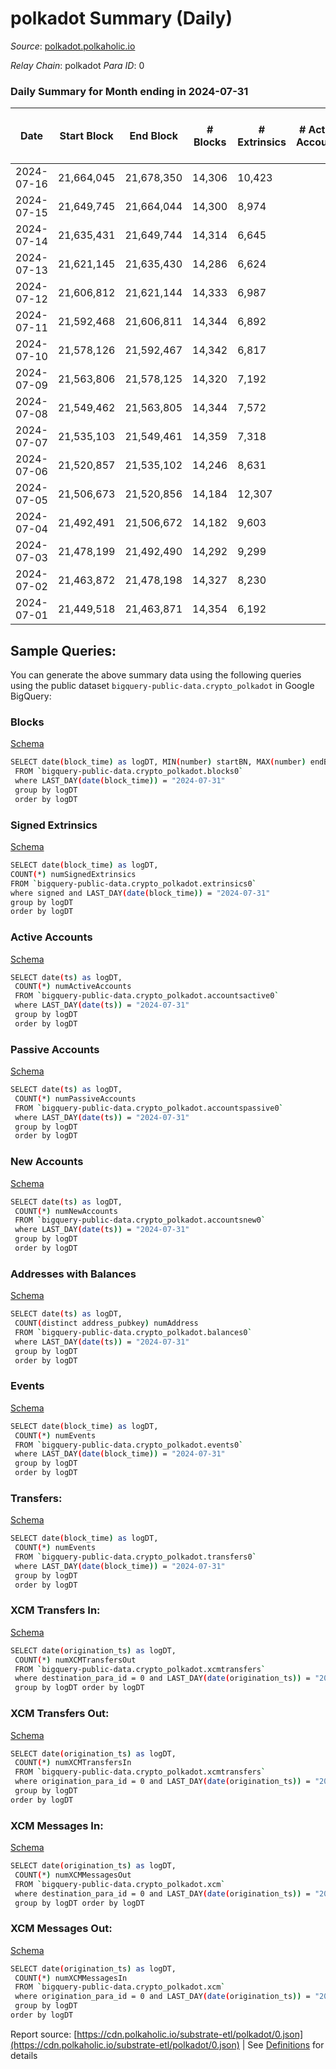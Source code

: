 # polkadot Summary (Daily)

_Source_: [polkadot.polkaholic.io](https://polkadot.polkaholic.io)

*Relay Chain*: polkadot
*Para ID*: 0



### Daily Summary for Month ending in 2024-07-31


| Date    | Start Block | End Block | # Blocks | # Extrinsics | # Active Accounts | # Passive Accounts | # New Accounts | # Addresses | # Events  | # Transfers ($USD) | # XCM Transfers In ($USD) | # XCM Transfers Out ($USD) | # XCM In | # XCM Out | Issues |
|---------|-------------|-----------|----------|--------------|-------------------|--------------------|----------------|-------------|-----------|--------------------|---------------------------|----------------------------|----------|-----------|--------|
| 2024-07-16 | 21,664,045 | 21,678,350 | 14,306 | 10,423 |  |  |  |  | 820,302 | 10,547  |   |   |  |  |  |
| 2024-07-15 | 21,649,745 | 21,664,044 | 14,300 | 8,974 |  |  |  | 1,350,524 | 800,974 | 10,925  |   |   |  |  |  |
| 2024-07-14 | 21,635,431 | 21,649,744 | 14,314 | 6,645 |  |  |  | 1,350,244 | 769,221 | 8,340 ($33.54) |   |   |  |  |  |
| 2024-07-13 | 21,621,145 | 21,635,430 | 14,286 | 6,624 |  |  |  | 1,350,105 | 779,825 | 8,260  |   |   |  |  |  |
| 2024-07-12 | 21,606,812 | 21,621,144 | 14,333 | 6,987 |  |  |  | 1,349,867 | 779,716 | 8,079 ($21,692.46) |   |   |  |  |  |
| 2024-07-11 | 21,592,468 | 21,606,811 | 14,344 | 6,892 |  |  |  | 1,349,668 | 771,899 | 7,769 ($17.75) |   |   |  |  |  |
| 2024-07-10 | 21,578,126 | 21,592,467 | 14,342 | 6,817 |  |  |  | 1,349,380 | 771,657 | 6,799  |   |   |  |  |  |
| 2024-07-09 | 21,563,806 | 21,578,125 | 14,320 | 7,192 |  |  |  | 1,349,100 | 793,813 | 12,020  |   |   |  |  |  |
| 2024-07-08 | 21,549,462 | 21,563,805 | 14,344 | 7,572 |  |  |  | 1,276,749 | 780,568 | 7,202  |   |   |  |  |  |
| 2024-07-07 | 21,535,103 | 21,549,461 | 14,359 | 7,318 |  |  |  | 1,348,420 | 775,547 | 7,473  |   |   |  |  |  |
| 2024-07-06 | 21,520,857 | 21,535,102 | 14,246 | 8,631 |  |  |  |  | 784,428 | 8,430  |   |   |  |  |  |
| 2024-07-05 | 21,506,673 | 21,520,856 | 14,184 | 12,307 |  |  |  |  | 810,060 | 12,022  |   |   |  |  |  |
| 2024-07-04 | 21,492,491 | 21,506,672 | 14,182 | 9,603 |  |  |  |  | 784,456 | 8,670  |   |   |  |  |  |
| 2024-07-03 | 21,478,199 | 21,492,490 | 14,292 | 9,299 |  |  |  |  | 806,428 | 10,557  |   |   |  |  |  |
| 2024-07-02 | 21,463,872 | 21,478,198 | 14,327 | 8,230 |  |  |  |  | 807,685 | 7,241  |   |   |  |  |  |
| 2024-07-01 | 21,449,518 | 21,463,871 | 14,354 | 6,192 |  |  |  |  | 816,915 | 11,352  |   |   |  |  |  |

## Sample Queries:
You can generate the above summary data using the following queries using the public dataset `bigquery-public-data.crypto_polkadot` in Google BigQuery:


### Blocks 

[Schema](https://github.com/colorfulnotion/substrate-etl/blob/main/schema/blocks.json)

```bash
SELECT date(block_time) as logDT, MIN(number) startBN, MAX(number) endBN, COUNT(*) numBlocks 
 FROM `bigquery-public-data.crypto_polkadot.blocks0`  
 where LAST_DAY(date(block_time)) = "2024-07-31" 
 group by logDT 
 order by logDT
```

### Signed Extrinsics 

[Schema](https://github.com/colorfulnotion/substrate-etl/blob/main/schema/extrinsics.json)

```bash
SELECT date(block_time) as logDT, 
COUNT(*) numSignedExtrinsics 
FROM `bigquery-public-data.crypto_polkadot.extrinsics0`  
where signed and LAST_DAY(date(block_time)) = "2024-07-31" 
group by logDT 
order by logDT
```

### Active Accounts 

[Schema](https://github.com/colorfulnotion/substrate-etl/blob/main/schema/accountsactive.json)

```bash
SELECT date(ts) as logDT, 
 COUNT(*) numActiveAccounts 
 FROM `bigquery-public-data.crypto_polkadot.accountsactive0` 
 where LAST_DAY(date(ts)) = "2024-07-31" 
 group by logDT 
 order by logDT
```

### Passive Accounts 

[Schema](https://github.com/colorfulnotion/substrate-etl/blob/main/schema/accountspassive.json)

```bash
SELECT date(ts) as logDT, 
 COUNT(*) numPassiveAccounts 
 FROM `bigquery-public-data.crypto_polkadot.accountspassive0` 
 where LAST_DAY(date(ts)) = "2024-07-31" 
 group by logDT 
 order by logDT
```

### New Accounts 

[Schema](https://github.com/colorfulnotion/substrate-etl/blob/main/schema/accountsnew.json)

```bash
SELECT date(ts) as logDT, 
 COUNT(*) numNewAccounts 
 FROM `bigquery-public-data.crypto_polkadot.accountsnew0` 
 where LAST_DAY(date(ts)) = "2024-07-31" 
 group by logDT
 order by logDT
```

### Addresses with Balances 

[Schema](https://github.com/colorfulnotion/substrate-etl/blob/main/schema/balances.json)

```bash
SELECT date(ts) as logDT,
 COUNT(distinct address_pubkey) numAddress 
 FROM `bigquery-public-data.crypto_polkadot.balances0` 
 where LAST_DAY(date(ts)) = "2024-07-31" 
 group by logDT 
 order by logDT
```

### Events 

[Schema](https://github.com/colorfulnotion/substrate-etl/blob/main/schema/events.json)

```bash
SELECT date(block_time) as logDT, 
 COUNT(*) numEvents 
 FROM `bigquery-public-data.crypto_polkadot.events0` 
 where LAST_DAY(date(block_time)) = "2024-07-31" 
 group by logDT 
 order by logDT
```

### Transfers:

[Schema](https://github.com/colorfulnotion/substrate-etl/blob/main/schema/transfers.json)

```bash
SELECT date(block_time) as logDT, 
 COUNT(*) numEvents 
 FROM `bigquery-public-data.crypto_polkadot.transfers0` 
 where LAST_DAY(date(block_time)) = "2024-07-31" 
 group by logDT 
 order by logDT
```

### XCM Transfers In: 

[Schema](https://github.com/colorfulnotion/substrate-etl/blob/main/schema/xcmtransfers.json)

```bash
SELECT date(origination_ts) as logDT, 
 COUNT(*) numXCMTransfersOut 
 FROM `bigquery-public-data.crypto_polkadot.xcmtransfers` 
 where destination_para_id = 0 and LAST_DAY(date(origination_ts)) = "2024-07-31" 
 group by logDT order by logDT
```

### XCM Transfers Out: 

[Schema](https://github.com/colorfulnotion/substrate-etl/blob/main/schema/xcmtransfers.json)

```bash
SELECT date(origination_ts) as logDT, 
 COUNT(*) numXCMTransfersIn 
 FROM `bigquery-public-data.crypto_polkadot.xcmtransfers` 
 where origination_para_id = 0 and LAST_DAY(date(origination_ts)) = "2024-07-31" 
 group by logDT 
order by logDT
```

### XCM Messages In: 

[Schema](https://github.com/colorfulnotion/substrate-etl/blob/main/schema/xcm.json)

```bash
SELECT date(origination_ts) as logDT, 
 COUNT(*) numXCMMessagesOut 
 FROM `bigquery-public-data.crypto_polkadot.xcm` 
 where destination_para_id = 0 and LAST_DAY(date(origination_ts)) = "2024-07-31" 
 group by logDT order by logDT
```

### XCM Messages Out: 

[Schema](https://github.com/colorfulnotion/substrate-etl/blob/main/schema/xcm.json)

```bash
SELECT date(origination_ts) as logDT, 
 COUNT(*) numXCMMessagesIn 
 FROM `bigquery-public-data.crypto_polkadot.xcm` 
 where origination_para_id = 0 and LAST_DAY(date(origination_ts)) = "2024-07-31" 
 group by logDT 
order by logDT
```


Report source: [https://cdn.polkaholic.io/substrate-etl/polkadot/0.json](https://cdn.polkaholic.io/substrate-etl/polkadot/0.json) | See [Definitions](/DEFINITIONS.md) for details
